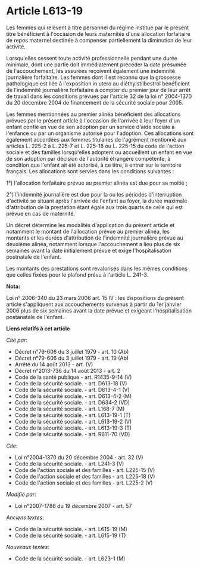 # Article L613-19

Les femmes qui relèvent à titre personnel du régime institué par le présent titre bénéficient à l'occasion de leurs
maternités d'une allocation forfaitaire de repos maternel destinée à compenser partiellement la diminution de leur activité. 

Lorsqu'elles cessent toute activité professionnelle pendant une durée minimale, dont une partie doit immédiatement précéder
la date présumée de l'accouchement, les assurées reçoivent également une indemnité journalière forfaitaire. Les femmes dont
il est reconnu que la grossesse pathologique est liée à l'exposition in utero au diéthylstilbestrol bénéficient de
l'indemnité journalière forfaitaire à compter du premier jour de leur arrêt de travail dans les conditions prévues par
l'article 32 de la loi n° 2004-1370 du 20 décembre 2004 de financement de la sécurité sociale pour 2005. 

Les femmes mentionnées au premier alinéa bénéficient des allocations prévues par le présent article à l'occasion de l'arrivée
à leur foyer d'un enfant confié en vue de son adoption par un service d'aide sociale à l'enfance ou par un organisme autorisé
pour l'adoption. Ces allocations sont également accordées aux femmes titulaires de l'agrément mentionné aux articles L. 225-2
à L. 225-7 et L. 225-18 ou L. 225-15 du code de l'action sociale et des familles lorsqu'elles adoptent ou accueillent un
enfant en vue de son adoption par décision de l'autorité étrangère compétente, à condition que l'enfant ait été autorisé, à
ce titre, à entrer sur le territoire français. Les allocations sont servies dans les conditions suivantes : 

1°) l'allocation forfaitaire prévue au premier alinéa est due pour sa moitié ; 

2°) l'indemnité journalière est due pour la ou les périodes d'interruption d'activité se situant après l'arrivée de l'enfant
au foyer, la durée maximale d'attribution de la prestation étant égale aux trois quarts de celle qui est prévue en cas de
maternité. 

Un décret détermine les modalités d'application du présent article et notamment le montant de l'allocation prévue au premier
alinéa, les montants et les durées d'attribution de l'indemnité journalière prévue au deuxième alinéa, notamment lorsque
l'accouchement a lieu plus de six semaines avant la date initialement prévue et exige l'hospitalisation postnatale de
l'enfant. 

Les montants des prestations sont revalorisés dans les mêmes conditions que celles fixées pour le plafond prévu à l'article
L. 241-3.

**Nota:**

Loi n° 2006-340 du 23 mars 2006 art. 15 IV : les dispositions du présent article s'appliquent aux accouchements survenus à
partir du 1er janvier 2006 plus de six semaines avant la date prévue et exigeant l'hospitalisation postanatale de l'enfant.

**Liens relatifs à cet article**

_Cité par_:

  - Décret n°79-606 du 3 juillet 1979 - art. 10 (Ab)
  - Décret n°79-606 du 3 juillet 1979 - art. 19 (Ab)
  - Arrêté du 14 août 2013 - art. (V)
  - Décret n°2013-736 du 14 août 2013 - art. 2
  - Code de la santé publique - art. R1435-9-14 (V)
  - Code de la sécurité sociale. - art. D613-18 (V)
  - Code de la sécurité sociale. - art. D613-4-1 (V)
  - Code de la sécurité sociale. - art. D613-4-2 (M)
  - Code de la sécurité sociale. - art. D634-2 (VD)
  - Code de la sécurité sociale. - art. L168-7 (M)
  - Code de la sécurité sociale. - art. L613-19-1 (T)
  - Code de la sécurité sociale. - art. L613-19-2 (V)
  - Code de la sécurité sociale. - art. L613-19-3 (T)
  - Code de la sécurité sociale. - art. R611-70 (VD)

_Cite_:

  - Loi n°2004-1370 du 20 décembre 2004 - art. 32 (V)
  - Code de la sécurité sociale. - art. L241-3 (V)
  - Code de l'action sociale et des familles - art. L225-15 (V)
  - Code de l'action sociale et des familles - art. L225-18 (V)
  - Code de l'action sociale et des familles - art. L225-2 (V)

_Modifié par_:

  - Loi n°2007-1786 du 19 décembre 2007 - art. 57

_Anciens textes_:

  - Code de la sécurité sociale. - art. L615-19 (M)
  - Code de la sécurité sociale. - art. L615-19 (T)

_Nouveaux textes_:

  - Code de la sécurité sociale. - art. L623-1 (M)
